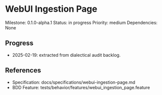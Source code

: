 # WebUI Ingestion Page
Milestone: 0.1.0-alpha.1
Status: in progress
Priority: medium
Dependencies: None

## Progress
- 2025-02-19: extracted from dialectical audit backlog.

## References
- Specification: docs/specifications/webui-ingestion-page.md
- BDD Feature: tests/behavior/features/webui_ingestion_page.feature
